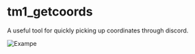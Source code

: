 # tm1_getcoords
A useful tool for quickly picking up coordinates through discord.

![Exampe](https://i.gyazo.com/fd2818a32b274711658fa7867215232a.png)
